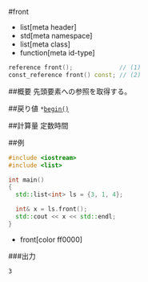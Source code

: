 #front
* list[meta header]
* std[meta namespace]
* list[meta class]
* function[meta id-type]

```cpp
reference front();             // (1)
const_reference front() const; // (2)
```

##概要
先頭要素への参照を取得する。


##戻り値
`*`[`begin()`](./begin.md)


##計算量
定数時間


##例
```cpp
#include <iostream>
#include <list>

int main()
{
  std::list<int> ls = {3, 1, 4};

  int& x = ls.front();
  std::cout << x << std::endl;
}
```
* front[color ff0000]


###出力
```
3
```



